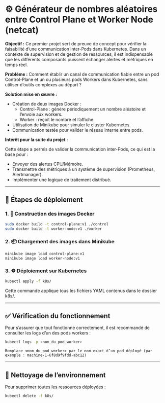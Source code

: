 # ⚙️ Générateur de nombres aléatoires entre Control Plane et Worker Node (netcat)

**Objectif :**
Ce premier projet sert de preuve de concept pour vérifier la faisabilité d’une communication inter-Pods dans Kubernetes.
Dans un contexte de supervision et de gestion de ressources, il est indispensable que les différents composants puissent échanger alertes et métriques en temps réel.

**Problème :**
Comment établir un canal de communication fiable entre un pod Control-Plane et un ou plusieurs pods Workers dans Kubernetes, sans utiliser d’outils complexes au départ ?

**Solution mise en œuvre :**
- Création de deux images Docker :
   - Control-Plane : génère périodiquement un nombre aléatoire et l’envoie aux workers.
   - Worker : reçoit le nombre et l’affiche.
- Utilisation de Minikube pour simuler le cluster Kubernetes.
- Communication testée pour valider le réseau interne entre pods.

**Intérêt pour la suite du projet :**

Cette étape a permis de valider la communication inter-Pods, ce qui est la base pour :
- Envoyer des alertes CPU/Mémoire.
- Transmettre des métriques à un système de supervision (Prometheus, Alertmanager).
- Implémenter une logique de traitement distribué.


---

## 🚧 Étapes de déploiement

### 1. 🔨 Construction des images Docker

```bash
sudo docker build -t control-plane:v1 ./control
sudo docker build -t worker-node:v1 ./worker
```

### 2. 📦 Chargement des images dans Minikube
   
```bash
minikube image load control-plane:v1
minikube image load worker-node:v1
```

### 3. ☸️ Déploiement sur Kubernetes

```bash
kubectl apply -f k8s/
```

Cette commande applique tous les fichiers YAML contenus dans le dossier k8s/.

---

## ✅ Vérification du fonctionnement

Pour s’assurer que tout fonctionne correctement, il est recommandé de consulter les logs d’un des pods workers :

```bash
kubectl logs -p <nom_du_pod_worker>
```

    Remplace <nom_du_pod_worker> par le nom exact d’un pod déployé (par exemple : machine-1-6f8d9f9fdd-abc12)

---

## 🧼 Nettoyage de l’environnement

Pour supprimer toutes les ressources déployées :

```bash
kubectl delete -f k8s/
```

